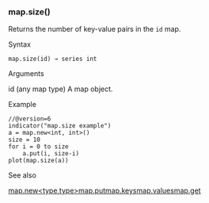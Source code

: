 ### map.size()

Returns the number of key-value pairs in the `id` map.

Syntax

```
map.size(id) → series int
```

Arguments

id (any map type) A map object.

Example

```
//@version=6  
indicator("map.size example")  
a = map.new<int, int>()  
size = 10  
for i = 0 to size  
    a.put(i, size-i)  
plot(map.size(a))
```

See also

[map.new<type,type>](#fun_map.new<type,type>)[map.put](#fun_map.put)[map.keys](#fun_map.keys)[map.values](#fun_map.values)[map.get](#fun_map.get)
